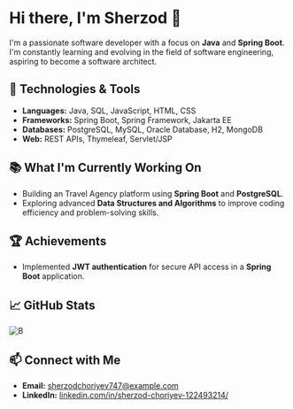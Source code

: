 # Hi there, I'm Sherzod 👋

I'm a passionate software developer with a focus on **Java** and **Spring Boot**. 
I'm constantly learning and evolving in the field of software engineering, aspiring to become a software architect.

## 🚀 Technologies & Tools

- **Languages:** Java, SQL, JavaScript, HTML, CSS
- **Frameworks:** Spring Boot, Spring Framework, Jakarta EE
- **Databases:** PostgreSQL, MySQL, Oracle Database, H2, MongoDB
- **Web:** REST APIs, Thymeleaf, Servlet/JSP

## 📚 What I'm Currently Working On

- Building an Travel Agency platform using **Spring Boot** and **PostgreSQL**.
- Exploring advanced **Data Structures and Algorithms** to improve coding efficiency and problem-solving skills.

## 🏆 Achievements

- Implemented **JWT authentication** for secure API access in a **Spring Boot** application.

## 📈 GitHub Stats

![B](https://github-readme-stats.vercel.app/api?username=wexad&show_icons=true&theme=radical)

## 📫 Connect with Me

- **Email:** [sherzodchoriyev747@example.com](mailto:sherzodchoriyev747@example.com)
- **LinkedIn:** [linkedin.com/in/sherzod-choriyev-122493214/](https://www.linkedin.com/in/wexad/)
